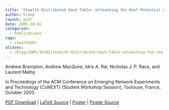 ```yaml
---
title: 'Stealth Distributed Hash Table: Unleashing the Real Potential of Peer-to-Peer'
author: bramp
layout: post
date: 2005-10-01
categories:
  - Publications
tags:
  - stealthdht
aliases:
  - /blog/2005/10/01/stealth-distributed-hash-table-unleashing-the-real-potential-of-peer-to-peer/
---
```

Andrew Brampton, Andrew MacQuire, Idris A. Rai, Nicholas J. P. Race, and Laurent Mathy.

In Proceedings of the ACM Conference on Emerging Network Experiments and Technology (CoNEXT) (Student Workshop Session), Toulouse, France, October 2005.

[PDF Download][1] | [LaTeX Source][2] | [Poster][3] | [Poster Source][4]


 [1]: https://github.com/bramp/publication/raw/master/stealth-dht/CoNEXT-2005/sw13-brampton.pdf
 [2]: https://github.com/bramp/publication/tree/master/stealth-dht/CoNEXT-2005
 [3]: https://github.com/bramp/publication/raw/master/stealth-dht/CoNEXT-2005-poster/CoNEXT%20Poster.pdf
 [4]: https://github.com/bramp/publication/tree/master/stealth-dht/CoNEXT-2005-poster
